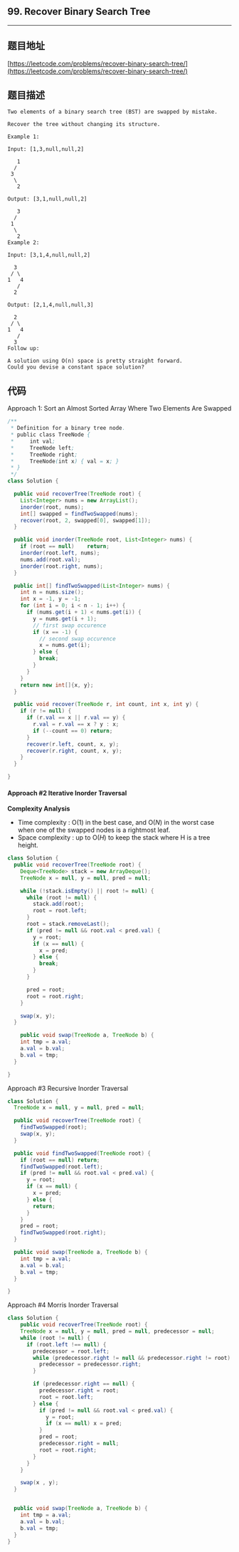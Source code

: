 ## 99. Recover Binary Search Tree

----
## 题目地址

[https://leetcode.com/problems/recover-binary-search-tree/](https://leetcode.com/problems/recover-binary-search-tree/)

## 题目描述

```text
Two elements of a binary search tree (BST) are swapped by mistake.

Recover the tree without changing its structure.

Example 1:

Input: [1,3,null,null,2]

   1
  /
 3
  \
   2

Output: [3,1,null,null,2]

   3
  /
 1
  \
   2
Example 2:

Input: [3,1,4,null,null,2]

  3
 / \
1   4
   /
  2

Output: [2,1,4,null,null,3]

  2
 / \
1   4
   /
  3
Follow up:

A solution using O(n) space is pretty straight forward.
Could you devise a constant space solution?
```

## 代码

Approach 1: Sort an Almost Sorted Array Where Two Elements Are Swapped

```java
/**
 * Definition for a binary tree node.
 * public class TreeNode {
 *     int val;
 *     TreeNode left;
 *     TreeNode right;
 *     TreeNode(int x) { val = x; }
 * }
 */
class Solution {

  public void recoverTree(TreeNode root) {
    List<Integer> nums = new ArrayList();
    inorder(root, nums);
    int[] swapped = findTwoSwapped(nums);
    recover(root, 2, swapped[0], swapped[1]);
  }

  public void inorder(TreeNode root, List<Integer> nums) {
    if (root == null)    return;
    inorder(root.left, nums);
    nums.add(root.val);
    inorder(root.right, nums);
  }

  public int[] findTwoSwapped(List<Integer> nums) {
    int n = nums.size();
    int x = -1, y = -1;
    for (int i = 0; i < n - 1; i++) {
      if (nums.get(i + 1) < nums.get(i)) {
        y = nums.get(i + 1);
        // first swap occurence
        if (x == -1) {
          // second swap occurence
          x = nums.get(i);
        } else {
          break;
        }
      }
    }
    return new int[]{x, y};
  }

  public void recover(TreeNode r, int count, int x, int y) {
    if (r != null) {
      if (r.val == x || r.val == y) {
        r.val = r.val == x ? y : x;
        if (--count == 0) return;
      }
      recover(r.left, count, x, y);
      recover(r.right, count, x, y);
    }
  }

}
```

#### Approach \#2 Iterative Inorder Traversal

**Complexity Analysis**

* Time complexity : O\(1\) in the best case, and O\(_N_\) in the worst case when one of the swapped nodes is a rightmost leaf.
* Space complexity : up to O\(_H_\) to keep the stack where H is a tree height.

```java
class Solution {
  public void recoverTree(TreeNode root) {
    Deque<TreeNode> stack = new ArrayDeque();
    TreeNode x = null, y = null, pred = null;

    while (!stack.isEmpty() || root != null) {
      while (root != null) {
        stack.add(root);
        root = root.left;
      }
      root = stack.removeLast();
      if (pred != null && root.val < pred.val) {
        y = root;
        if (x == null) {
          x = pred;
        } else {
          break;
        }
      }

      pred = root;
      root = root.right;
    }

    swap(x, y);
  }

    public void swap(TreeNode a, TreeNode b) {
    int tmp = a.val;
    a.val = b.val;
    b.val = tmp;
  }

}
```

Approach \#3 Recursive Inorder Traversal

```java
class Solution {
  TreeNode x = null, y = null, pred = null;

  public void recoverTree(TreeNode root) {
    findTwoSwapped(root);
    swap(x, y);
  }

  public void findTwoSwapped(TreeNode root) {
    if (root == null) return;
    findTwoSwapped(root.left);
    if (pred != null && root.val < pred.val) {
      y = root;
      if (x == null) {
        x = pred;
      } else {
        return;
      }
    }
    pred = root;
    findTwoSwapped(root.right);
  }

  public void swap(TreeNode a, TreeNode b) {
    int tmp = a.val;
    a.val = b.val;
    b.val = tmp;
  }

}
```

Approach \#4 Morris Inorder Traversal

```java
class Solution {
    public void recoverTree(TreeNode root) {
    TreeNode x = null, y = null, pred = null, predecessor = null;
    while (root != null) {
      if (root.left !== null) {
        predecessor = root.left;
        while (predecessor.right != null && predecessor.right != root) {
          predecessor = predecessor.right;
        }

        if (predecessor.right == null) {
          predecessor.right = root;
          root = root.left;
        } else {
          if (pred != null && root.val < pred.val) {
            y = root;
            if (x == null) x = pred;
          }
          pred = root;
          predecessor.right = null;
          root = root.right;
        }
      } 
    }

    swap(x , y);
  }


  public void swap(TreeNode a, TreeNode b) {
    int tmp = a.val;
    a.val = b.val;
    b.val = tmp;
  }
}
```

